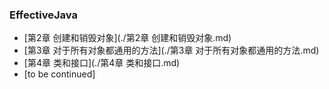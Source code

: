 ### EffectiveJava

- [第2章 创建和销毁对象](./第2章 创建和销毁对象.md)
- [第3章 对于所有对象都通用的方法](./第3章 对于所有对象都通用的方法.md)  
- [第4章 类和接口](./第4章 类和接口.md)
- [to be continued]
